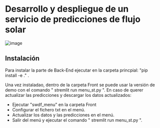 # Desarrollo y despliegue de un servicio de predicciones de flujo solar

![image](https://user-images.githubusercontent.com/38635286/126081857-002639dc-8373-4d26-8112-6f74320db1f3.png)

## Instalación
Para instalar la parte de Back-End ejecutar en la carpeta princpial:  "pip install -e ." .

Una vez instaladao, dentro de la carpeta Front se puede usar la versión de demo con el comando " stremlit run menu_st.py ".
En caso de querer actualizar las predicciones y descargar los datos actualizados:
  - Ejecutar "swdf_menu" en la carpeta Front
  - Configurar el fichero txt en el menú.
  - Actualizar los datos y las predicciones en el menú.
  - Salir del  menú y ejecutar el comando  " stremlit run menu_st.py ".



